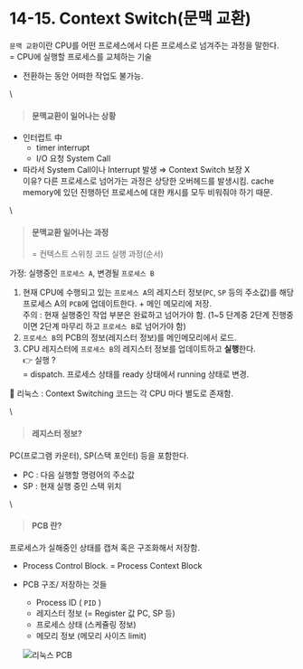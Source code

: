 # 14-15. Context Switch(문맥 교환)

`문맥 교환`이란 CPU를 어떤 프로세스에서 다른 프로세스로 넘겨주는 과정을 말한다.\
\= CPU에 실행할 프로세스를 교체하는 기술

* 전환하는 동안 어떠한 작업도 불가능.

\


> #### 문맥교환이 일어나는 상황

* 인터럽트 中
  * timer interrupt
  * I/O 요청 System Call
* 따라서 System Call이나 Interrupt 발생 ⇒ Context Switch 보장 X\
  이유? 다른 프로세스로 넘어가는 과정은 상당한 오버헤드를 발생시킴. cache memory에 있던 진행하던 프로세스에 대한 캐시를 모두 비워줘야 하기 때문.

\


> #### 문맥교환 일어나는 과정
>
> \= 컨텍스트 스위칭 코드 실행 과정(순서)

가정: 실행중인 `프로세스 A`, 변경될 `프로세스 B`

1. 현재 CPU에 수행되고 있는 `프로세스 A`의 레지스터 정보(`PC`, `SP` 등의 주소값)를 해당 프로세스 A의 `PCB`에 업데이트한다. + 메인 메모리에 저장.\
   주의 : 현재 실행중인 작업 부분은 완료하고 넘어가야 함. (1\~5 단계중 2단계 진행중이면 2단계 마무리 하고 `프로세스 B`로 넘어가야 함)
2. `프로세스 B`의 PCB의 정보(레지스터 정보)를 메인메모리에서 로드.
3. CPU 레지스터에 `프로세스 B`의 레지스터 정보를 업데이트하고 **실행**한다.\
   👉 실행 ?\
   \= dispatch. 프로세스 상태를 ready 상태에서 running 상태로 변경.

📌 리눅스 : Context Switching 코드는 각 CPU 마다 별도로 존재함.

\


> #### 레지스터 정보?

PC(프로그램 카운터), SP(스택 포인터) 등을 포함한다.

* PC : 다음 실행할 명령어의 주소값
* SP : 현재 실행 중인 스택 위치

\


> #### PCB 란?

프로세스가 실해중인 상태를 캡쳐 혹은 구조화해서 저장함.

* Process Control Block. = Process Context Block
*   PCB 구조/ 저장하는 것들

    * Process ID ( `PID` )
    * 레지스터 정보 (= Register 값 PC, SP 등)
    * 프로세스 상태 (스케쥴링 정보)
    * 메모리 정보 (메모리 사이즈 limit)

    ![리눅스 PCB](../../images/CS/OS/14\_pcb.jpeg)
